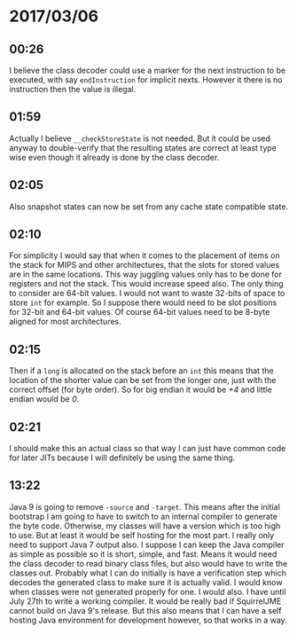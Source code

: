 # 2017/03/06

## 00:26

I believe the class decoder could use a marker for the next instruction to be
executed, with say `endInstruction` for implicit nexts. However it there is no
instruction then the value is illegal.

## 01:59

Actually I believe `__checkStoreState` is not needed. But it could be used
anyway to double-verify that the resulting states are correct at least type
wise even though it already is done by the class decoder.

## 02:05

Also snapshot states can now be set from any cache state compatible state.

## 02:10

For simplicity I would say that when it comes to the placement of items on the
stack for MIPS and other architectures, that the slots for stored values are
in the same locations. This way juggling values only has to be done for
registers and not the stack. This would increase speed also. The only thing to
consider are 64-bit values. I would not want to waste 32-bits of space to
store `int` for example. So I suppose there would need to be slot positions
for 32-bit and 64-bit values. Of course 64-bit values need to be 8-byte
aligned for most architectures.

## 02:15

Then if a `long` is allocated on the stack before an `int` this means that the
location of the shorter value can be set from the longer one, just with the
correct offset (for byte order). So for big endian it would be _+4_ and little
endian would be _0_.

## 02:21

I should make this an actual class so that way I can just have common code for
later JITs because I will definitely be using the same thing.

## 13:22

Java 9 is going to remove `-source` and `-target`. This means after the
initial bootstrap I am going to have to switch to an internal compiler to
generate the byte code. Otherwise, my classes will have a version which is too
high to use. But at least it would be self hosting for the most part. I really
only need to support Java 7 output also. I suppose I can keep the Java
compiler as simple as possible so it is short, simple, and fast. Means it
would need the class decoder to read binary class files, but also would have
to write the classes out. Probably what I can do initially is have a
verification step which decodes the generated class to make sure it is
actually valid. I would know when classes were not generated properly for one.
I would also. I have until July 27th to write a working compiler. It would be
really bad if SquirrelJME cannot build on Java 9's release. But this also
means that I can have a self hosting Java environment for development
however, so that works in a way.
